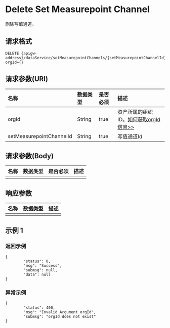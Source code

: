 # Delete Set Measurepoint Channel

删除写值通道。


## 请求格式

```
DELETE {apigw-address}/dataService/setMeasurepointChannels/{setMeasurepointChannelId}?orgId={}
```

## 请求参数(URI)



| **名称**                 | **数据类型** | **是否必须** | **描述**        |
|:-------------------------|:-------------|:-------------|:----------------|
| orgId                    | String       | true         | 资产所属的组织ID。[如何获取orgId信息>>](/docs/api/zh_CN/2.0.9/api_faqs#id-orgid-orgid) |
| setMeasurepointChannelId | String       | true         | 写值通道Id      |



## 请求参数(Body)



| **名称** | **数据类型** | **是否必须** | **描述** |
|:---------|:-------------|:-------------|:---------|
|          |              |              |          |



## 响应参数

| **名称** | **数据类型** | **描述** |
|:---------|:-------------|:---------|
|          |              |          |

## 示例 1

### 返回示例

```
{
        "status": 0,
        "msg": "Success",
        "submsg": null,
        "data": null
}
```



### 异常示例

```
{
        "status": 400,
        "msg": "Invalid Argument orgId",
        "submsg": "orgId does not exist"
}
```
